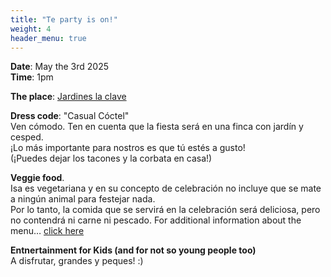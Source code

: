 ```yaml
---
title: "Te party is on!"
weight: 4
header_menu: true
---
```


**Date**: May the 3rd 2025 <br />
**Time**: 1pm

**The place**: [Jardines la clave](https://maps.app.goo.gl/234ycG7ryKviRH7V6)

**Dress code**: "Casual Cóctel" <br/>
Ven cómodo. Ten en cuenta que la fiesta será en una finca con jardín y cesped. <br>
¡Lo más importante para nostros es que tú estés a gusto! <br />
(¡Puedes dejar los tacones y la corbata en casa!)

**Veggie food**. <br />
Isa es vegetariana y en su concepto de celebración no incluye que se mate a ningún animal para festejar nada. <br />
Por lo tanto, la comida que se servirá en la celebración será deliciosa, pero no contendrá ni carne ni pescado.
For additional information about the menu… [click here](menu)

**Entnertainment for Kids (and for not so young people too)** <br />
A disfrutar, grandes y peques! :)
